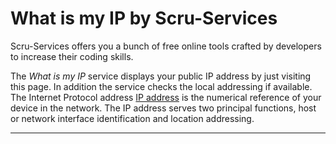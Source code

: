 # What is my IP by Scru-Services

Scru-Services offers you a bunch of free online tools crafted by developers to increase their coding skills.

The _What is my IP_ service displays your public IP address by just visiting this page. In addition the service checks the local addressing if available. The Internet Protocol address [IP address](https://en.wikipedia.org/wiki/IP_address) is the numerical reference of your device in the network. The IP address serves two principal functions, host or network interface identification and location addressing.

---------
